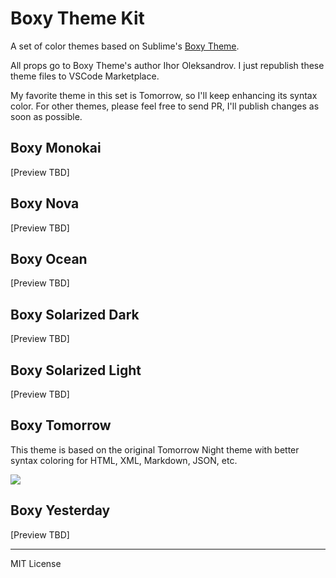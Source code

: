# Boxy Theme Kit

A set of color themes based on Sublime's [Boxy Theme](https://github.com/ihodev/sublime-boxy).

All props go to Boxy Theme's author Ihor Oleksandrov. I just republish these theme files to VSCode Marketplace.

My favorite theme in this set is Tomorrow, so I'll keep enhancing its syntax color.
For other themes, please feel free to send PR, I'll publish changes as soon as possible.

## Boxy Monokai
[Preview TBD]

## Boxy Nova
[Preview TBD]

## Boxy Ocean
[Preview TBD]

## Boxy Solarized Dark
[Preview TBD]

## Boxy Solarized Light
[Preview TBD]

## Boxy Tomorrow

This theme is based on the original Tomorrow Night theme with better syntax coloring for
HTML, XML, Markdown, JSON, etc.

![](https://raw.githubusercontent.com/trongthanh/vscode-boxythemekit/master/images/tomorrow-night-preview.png)

## Boxy Yesterday
[Preview TBD]

---

MIT License
